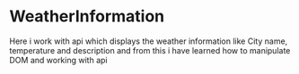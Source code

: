 # WeatherInformation
Here i work with api which displays the weather information like City name, temperature and description and from this  i have learned how to manipulate DOM and  working with api 
